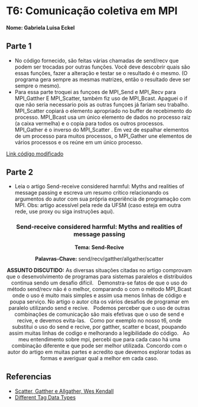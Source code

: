 
# T6: Comunicação coletiva em MPI

#### Nome: Gabriela Luisa Eckel

## Parte 1

+ No código fornecido, são feitas várias chamadas de send/recv que podem ser trocadas por outras funções. Você deve descobrir quais são essas funções, fazer a alteração e testar se o resultado é o mesmo. (O programa gera sempre as mesmas matrizes, então o resultado deve ser sempre o mesmo).
+ Para essa parte troquei as funçoes de MPI_Send e MPI_Recv para MPI_Gatther E MPI_Scatter, também fiz uso de MPI_Bcast. Apaguei o if que não seria necessario pois as outras funçoes já fariam seu trabalho. 
MPI_Scatter copiará o elemento apropriado no buffer de recebimento do processo.
MPI_Bcast usa um único elemento de dados no processo raiz (a caixa vermelha) e o copia para todos os outros processos.
MPI_Gather é o inverso do MPI_Scatter . Em vez de espalhar elementos de um processo para muitos processos, o MPI_Gather une elementos de vários processos e os reúne em um único processo.

[Link códígo modificado](matriz_mult_sr.c)

## Parte 2  

+ Leia o artigo Send-receive considered harmful: Myths and realities of message passing e escreva um resumo crítico relacionando os argumentos do autor com sua própria experiência de programação com MPI. Obs: artigo acessível pela rede da UFSM (caso esteja em outra rede, use proxy ou siga instruções aqui).

### **<center> Send-receive considered harmful: Myths and realities of message passing </center>**

**<center>Tema: Send-Recive</center>**

**<center>Palavras-Chave:** send/recv/gatther/allgather/scatter</center>

**<center>ASSUNTO DISCUTIDO:** As diversas situações citadas no artigo comprovam que o desenvolvimento de programas para sistemas  paralelos e distribuídos continua sendo um desafio difícil.
&nbsp;
Demonstra-se fatos de que o uso do método send/recv não é o melhor, comparando o com o método MPI_Bcast onde o uso é muito mais simples e assim usa menos linhas de código e poupa serviço. No artigo o autor cita os vários desafios de programar em paralelo utilizando send e recive.
&nbsp;
Podemos perceber que o uso de outras combinações de comunicação são mais efetivas que o uso de send e recive, e devemos evita-las.
&nbsp;
Como por exemplo no nosso t6, onde substitui o uso do send e recive, por gatther, scatter e bcast, poupando assim muitas linhas de codigo e melhorando a legibilidade do código. 
&nbsp;
Ao meu entendimento sobre mpi, percebi que para cada caso há uma combinação diferente e que pode ser melhor utilizada. Concordo com o autor do artigo em muitas partes e acredito que devemos explorar todas as formas e averiguar qual a melhor em cada caso. </center>

## Referencias 

- [Scatter, Gatther e Allgather, Wes Kendall](https://translate.google.com/translate?hl=pt-BR&sl=en&u=http://mpitutorial.com/tutorials/mpi-scatter-gather-and-allgather/&prev=search)
- [Different Tag Data Types](http://www.umsl.edu/~siegelj/CS4740_5740/AlgorithmsII/MPI_send_receive.html)
